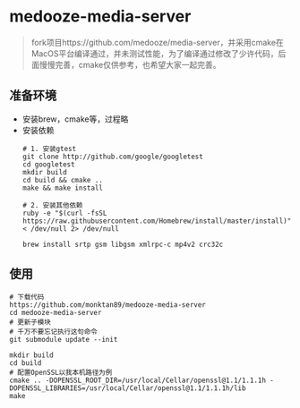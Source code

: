 # medooze-media-server
> fork项目https://github.com/medooze/media-server，并采用cmake在MacOS平台编译通过，并未测试性能，为了编译通过修改了少许代码，后面慢慢完善，cmake仅供参考，也希望大家一起完善。

## 准备环境
- 安装brew，cmake等，过程略
- 安装依赖
    ```
    # 1. 安装gtest
    git clone http://github.com/google/googletest
    cd googletest
    mkdir build
    cd build && cmake ..
    make && make install
    
    # 2. 安装其他依赖
    ruby -e "$(curl -fsSL https://raw.githubusercontent.com/Homebrew/install/master/install)" < /dev/null 2> /dev/null
    
    brew install srtp gsm libgsm xmlrpc-c mp4v2 crc32c
    ```
## 使用
````
# 下载代码
https://github.com/monktan89/medooze-media-server
cd medooze-media-server
# 更新子模块
# 千万不要忘记执行这句命令
git submodule update --init

mkdir build
cd build
# 配置OpenSSL以我本机路径为例
cmake .. -DOPENSSL_ROOT_DIR=/usr/local/Cellar/openssl@1.1/1.1.1h -DOPENSSL_LIBRARIES=/usr/local/Cellar/openssl@1.1/1.1.1h/lib
make
````

